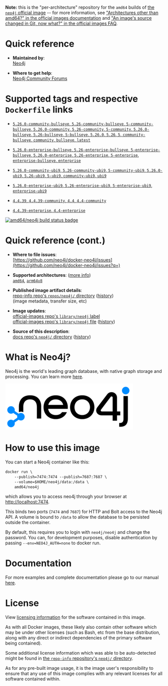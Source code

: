 <!--

********************************************************************************

WARNING:

    DO NOT EDIT "neo4j/README.md"

    IT IS AUTO-GENERATED

    (from the other files in "neo4j/" combined with a set of templates)

********************************************************************************

-->

**Note:** this is the "per-architecture" repository for the `amd64` builds of [the `neo4j` official image](https://hub.docker.com/_/neo4j) -- for more information, see ["Architectures other than amd64?" in the official images documentation](https://github.com/docker-library/official-images#architectures-other-than-amd64) and ["An image's source changed in Git, now what?" in the official images FAQ](https://github.com/docker-library/faq#an-images-source-changed-in-git-now-what).

# Quick reference

-	**Maintained by**:  
	[Neo4j](https://github.com/neo4j/docker-neo4j)

-	**Where to get help**:  
	[Neo4j Community Forums](https://community.neo4j.com)

# Supported tags and respective `Dockerfile` links

-	[`5.26.0-community-bullseye`, `5.26-community-bullseye`, `5-community-bullseye`, `5.26.0-community`, `5.26-community`, `5-community`, `5.26.0-bullseye`, `5.26-bullseye`, `5-bullseye`, `5.26.0`, `5.26`, `5`, `community-bullseye`, `community`, `bullseye`, `latest`](https://github.com/neo4j/docker-neo4j-publish/blob/f82529102b6fcdd531cd088947f374ac7467958a/5.26.0/bullseye/community/Dockerfile)

-	[`5.26.0-enterprise-bullseye`, `5.26-enterprise-bullseye`, `5-enterprise-bullseye`, `5.26.0-enterprise`, `5.26-enterprise`, `5-enterprise`, `enterprise-bullseye`, `enterprise`](https://github.com/neo4j/docker-neo4j-publish/blob/f82529102b6fcdd531cd088947f374ac7467958a/5.26.0/bullseye/enterprise/Dockerfile)

-	[`5.26.0-community-ubi9`, `5.26-community-ubi9`, `5-community-ubi9`, `5.26.0-ubi9`, `5.26-ubi9`, `5-ubi9`, `community-ubi9`, `ubi9`](https://github.com/neo4j/docker-neo4j-publish/blob/f82529102b6fcdd531cd088947f374ac7467958a/5.26.0/ubi9/community/Dockerfile)

-	[`5.26.0-enterprise-ubi9`, `5.26-enterprise-ubi9`, `5-enterprise-ubi9`, `enterprise-ubi9`](https://github.com/neo4j/docker-neo4j-publish/blob/f82529102b6fcdd531cd088947f374ac7467958a/5.26.0/ubi9/enterprise/Dockerfile)

-	[`4.4.39`, `4.4.39-community`, `4.4`, `4.4-community`](https://github.com/neo4j/docker-neo4j-publish/blob/e0b93f39e18ba02d3c37677b70fd869070df0515/4.4.39/bullseye/community/Dockerfile)

-	[`4.4.39-enterprise`, `4.4-enterprise`](https://github.com/neo4j/docker-neo4j-publish/blob/e0b93f39e18ba02d3c37677b70fd869070df0515/4.4.39/bullseye/enterprise/Dockerfile)

[![amd64/neo4j build status badge](https://img.shields.io/jenkins/s/https/doi-janky.infosiftr.net/job/multiarch/job/amd64/job/neo4j.svg?label=amd64/neo4j%20%20build%20job)](https://doi-janky.infosiftr.net/job/multiarch/job/amd64/job/neo4j/)

# Quick reference (cont.)

-	**Where to file issues**:  
	[https://github.com/neo4j/docker-neo4j/issues](https://github.com/neo4j/docker-neo4j/issues?q=)

-	**Supported architectures**: ([more info](https://github.com/docker-library/official-images#architectures-other-than-amd64))  
	[`amd64`](https://hub.docker.com/r/amd64/neo4j/), [`arm64v8`](https://hub.docker.com/r/arm64v8/neo4j/)

-	**Published image artifact details**:  
	[repo-info repo's `repos/neo4j/` directory](https://github.com/docker-library/repo-info/blob/master/repos/neo4j) ([history](https://github.com/docker-library/repo-info/commits/master/repos/neo4j))  
	(image metadata, transfer size, etc)

-	**Image updates**:  
	[official-images repo's `library/neo4j` label](https://github.com/docker-library/official-images/issues?q=label%3Alibrary%2Fneo4j)  
	[official-images repo's `library/neo4j` file](https://github.com/docker-library/official-images/blob/master/library/neo4j) ([history](https://github.com/docker-library/official-images/commits/master/library/neo4j))

-	**Source of this description**:  
	[docs repo's `neo4j/` directory](https://github.com/docker-library/docs/tree/master/neo4j) ([history](https://github.com/docker-library/docs/commits/master/neo4j))

# What is Neo4j?

Neo4j is the world's leading graph database, with native graph storage and processing. You can learn more [here](http://neo4j.com/developer).

![logo](https://raw.githubusercontent.com/docker-library/docs/56823e63d5b6dd7ddbb9d5d3c4a8947778055d8e/neo4j/logo.png)

# How to use this image

You can start a Neo4j container like this:

```console
docker run \
    --publish=7474:7474 --publish=7687:7687 \
    --volume=$HOME/neo4j/data:/data \
    amd64/neo4j
```

which allows you to access neo4j through your browser at [http://localhost:7474](http://localhost:7474).

This binds two ports (`7474` and `7687`) for HTTP and Bolt access to the Neo4j API. A volume is bound to `/data` to allow the database to be persisted outside the container.

By default, this requires you to login with `neo4j/neo4j` and change the password. You can, for development purposes, disable authentication by passing `--env=NEO4J_AUTH=none` to docker run.

# Documentation

For more examples and complete documentation please go to our manual [here](http://neo4j.com/docs/operations-manual/current/deployment/single-instance/docker/).

# License

View [licensing information](https://neo4j.com/licensing) for the software contained in this image.

As with all Docker images, these likely also contain other software which may be under other licenses (such as Bash, etc from the base distribution, along with any direct or indirect dependencies of the primary software being contained).

Some additional license information which was able to be auto-detected might be found in [the `repo-info` repository's `neo4j/` directory](https://github.com/docker-library/repo-info/tree/master/repos/neo4j).

As for any pre-built image usage, it is the image user's responsibility to ensure that any use of this image complies with any relevant licenses for all software contained within.

